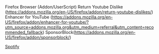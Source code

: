 Firefox Browser (Addon/UserScript)
Return Youtube Dislike (https://addons.mozilla.org/en-US/firefox/addon/return-youtube-dislikes/)
Enhancer for YouTube (https://addons.mozilla.org/en-US/firefox/addon/enhancer-for-youtube/?utm_source=addons.mozilla.org&utm_medium=referral&utm_content=recommended_fallback)
SponsorBlock(https://addons.mozilla.org/en-US/firefox/addon/sponsorblock/)



[Spotify](https://github.com/amd64fox/SpotX)
